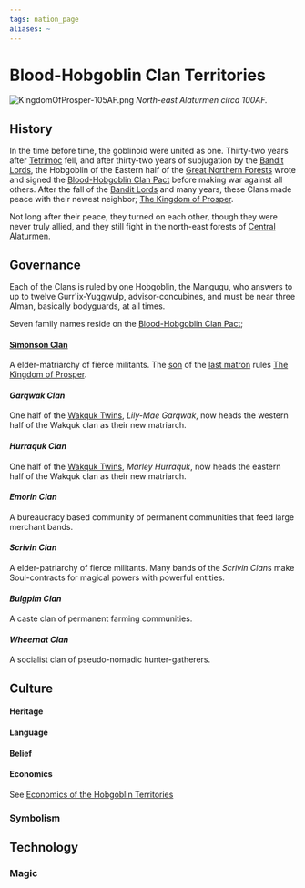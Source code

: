 ```yaml
---
tags: nation_page
aliases: ~
---
```


# Blood-Hobgoblin Clan Territories

![KingdomOfProsper-105AF.png](..\..\..\..\..\..\MEDIA\MAPS\WORLD\KingdomOfProsper-105AF.png)
*North-east Alaturmen circa 100AF.*

## History

In the time before time, the goblinoid were united as one. Thirty-two years after [Tetrimoc](..\..\..\..\..\..\Game%20Notes\NPCs\ala%20Alaturmen\zNon-Humanoid\Draconic%20NPCs\Tetrimoc.md) fell, and after thirty-two years of subjugation by the [Bandit Lords](..\..\Nations\The%20Kingdom%20of%20Prosper\Local%20Lore\Bandit%20Lords.md), the Hobgoblin of the Eastern half of the [Great Northern Forests](..\..\..\Places\World%20Features\Natural%20or%20Territory\Great%20Northern%20Forests.md) wrote and signed the [Blood-Hobgoblin Clan Pact](Blood-Hobgoblin%20Clan%20Pact.md) before making war against all others. After the fall of the [Bandit Lords](..\..\Nations\The%20Kingdom%20of%20Prosper\Local%20Lore\Bandit%20Lords.md) and many years, these Clans made peace with their newest neighbor; [The Kingdom of Prosper](..\..\Nations\The%20Kingdom%20of%20Prosper\The%20Kingdom%20of%20Prosper.md).

Not long after their peace, they turned on each other, though they were never truly allied, and they still fight in the north-east forests of [Central Alaturmen](..\..\..\Places\Central%20Alaturmen.md).

## Governance

Each of the Clans is ruled by one Hobgoblin, the Mangugu, who answers to up to twelve Gurr'ix-Yuggwulp, advisor-concubines, and must be near three Alman, basically bodyguards, at all times.

Seven family names reside on the [Blood-Hobgoblin Clan Pact](Blood-Hobgoblin%20Clan%20Pact.md);

#### [Simonson Clan](..\..\Nations\The%20Kingdom%20of%20Prosper\Factions\Simonson%20Clan.md)

A elder-matriarchy of fierce militants. The [son](..\..\..\..\..\..\Game%20Notes\NPCs\ala%20Alaturmen\High%20Power\Nobles%20of%20Prosper%20NPCs\Arthur%20Simonson.md) of the [last matron](..\..\..\..\..\..\Game%20Notes\NPCs\ala%20Alaturmen\High%20Power\Blood%20Clan%20Leadership%20NPCs\Amelia%20Simonson.md) rules [The Kingdom of Prosper](..\..\Nations\The%20Kingdom%20of%20Prosper\The%20Kingdom%20of%20Prosper.md).

#### *Garqwak Clan*

One half of the [Wakquk Twins](..\..\..\..\..\..\Wakquk%20Twins.md), *Lily-Mae Garqwak*, now heads the western half of the Wakquk clan as their new matriarch. 

#### *Hurraquk Clan*

One half of the [Wakquk Twins](..\..\..\..\..\..\Wakquk%20Twins.md), *Marley Hurraquk*, now heads the eastern half of the Wakquk clan as their new matriarch.

#### *Emorin Clan*

A bureaucracy based community of permanent communities that feed large merchant bands. 

#### *Scrivin Clan*

A elder-patriarchy of fierce militants. Many bands of the *Scrivin Clan*s make Soul-contracts for magical powers with powerful entities.

#### *Bulgpim Clan*

A caste clan of permanent farming communities. 

#### *Wheernat Clan*

A socialist clan of pseudo-nomadic hunter-gatherers. 

## Culture

#### Heritage

#### Language

#### Belief

#### Economics

See [Economics of the Hobgoblin Territories](..\..\..\Tracking\Economy%20Pages\Economics%20of%20the%20Hobgoblin%20Territories.md)

### Symbolism

## Technology

### Magic
